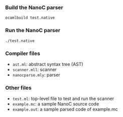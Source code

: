 ### Build the NanoC parser

```
ocamlbuild test.native
```

### Run the NanoC parser
```
./test.native
```

### Compiler files
-  `ast.ml`: abstract syntax tree (AST)
-  `scanner.mll`: scanner
-  `nanocparse.mly`: parser

### Other files

- `test.ml`: top-level file to test and run the scanner
- `example.mc`: a sample NanoC source code
- `example.out`: a sample parsed code of example.mc
